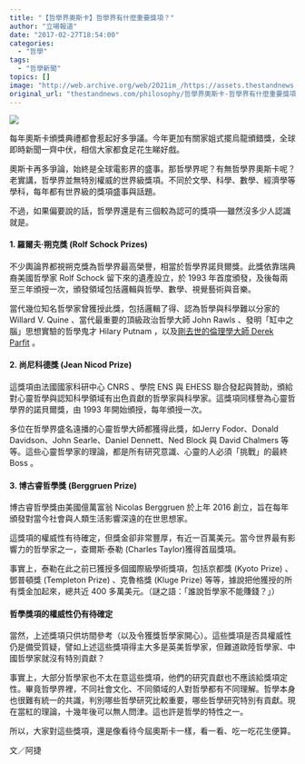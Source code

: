 ```yaml
---
title: "【哲學界奧斯卡】哲學界有什麼重要獎項？"
author: "立場報道"
date: "2017-02-27T18:54:00"
categories:
  - "哲學"
tags:
  - "哲學新聞"
topics: []
image: "http://web.archive.org/web/2021im_/https://assets.thestandnews.com/media/photos/Screen20Shot202017-02-2720at207.15.2620PM_H027u.png"
original_url: "thestandnews.com/philosophy/哲學界奧斯卡-哲學界有什麼重要獎項"
---
```

![](http://web.archive.org/web/2021im_/https://assets.thestandnews.com/media/photos/Screen20Shot202017-02-2720at207.15.2620PM_H027u.png)

每年奧斯卡頒獎典禮都會惹起好多爭議。今年更加有關家姐式擺烏龍頒錯獎，全球即時新聞一齊中伏，相信大家都食足花生睇好戲。

奧斯卡再多爭論，始終是全球電影界的盛事。那哲學界呢？有無哲學界奧斯卡呢？老實講，哲學界並無特別權威的世界級獎項。不同於文學、科學、數學、經濟學等學科，每年都有世界級的獎項盛事與話題。

不過，如果偏要說的話，哲學界還是有三個較為認可的獎項──雖然沒多少人認識就是。

#### **1\. 羅爾夫·朔克獎 (Rolf Schock Prizes)**

不少輿論界都視朔克獎為哲學界最高榮譽，相當於哲學界諾貝爾獎。此獎依靠瑞典裔美國哲學家 Rolf Schock 留下來的遺產設立，於 1993 年首度頒發，及後每兩至三年頒授一次，頒發領域包括邏輯與哲學、數學、視覺藝術與音樂。

當代幾位知名哲學家曾獲授此獎，包括邏輯了得、認為哲學與科學難以分家的 Willard V. Quine 、當代最重要的頂級政治哲學大師 John Rawls 、發明「缸中之腦」思想實驗的哲學鬼才 Hilary Putnam ，以及[剛去世的倫理學大師 Derek Parfit](../../philosophy/derek-parfit-%E5%93%B2%E5%AD%B8%E7%9A%84%E6%85%B0%E8%97%89-%E5%BE%9E%E8%87%AA%E6%88%91%E8%AA%AA%E5%88%B0%E6%AD%BB%E4%BA%A1/) 。

#### **2\. 尚尼科德獎 (Jean Nicod Prize)**

這獎項由法國國家科研中心 CNRS 、學院 ENS 與 EHESS 聯合發起與贊助，頒給對心靈哲學與認知科學領域有出色貢獻的哲學家與科學家。這獎項同樣譽為心靈哲學界的諾貝爾獎，由 1993 年開始頒授，每年頒授一次。

多位在哲學界盛名遠播的心靈哲學大師都獲得此獎，如Jerry Fodor、Donald Davidson、John Searle、Daniel Dennett、Ned Block 與 David Chalmers 等等。這些心靈哲學家的理論，都是所有研究意識、心靈的人必須「挑戰」的最終 Boss 。

#### **3\. 博古睿哲學獎 (Berggruen Prize)**

博古睿哲學獎由美國億萬富翁 Nicolas Berggruen 於上年 2016 創立，旨在每年頒發對當今社會與人類生活影響深遠的在世思想家。

這獎項的權威性有待確定，但獎金卻非常豐厚，有近一百萬美元。當今世界最有影響力的哲學家之一，查爾斯·泰勒 (Charles Taylor)獲得首屆獎項。

事實上，泰勒在此之前已獲授多個國際級學術獎項，包括京都獎 (Kyoto Prize) 、鄧普頓獎 (Templeton Prize) 、克魯格獎 (Kluge Prize) 等等，據說把他獲授的所有獎金加起來，總共近 400 多萬美元。（謎之語：「誰說哲學家不能賺錢？」）

#### **哲學獎項的權威性仍有待確定**

當然，上述獎項只供坊間參考（以及令獲獎哲學家開心）。這些獎項是否具權威性仍是備受質疑，譬如上述這些獎項得主大多是英美哲學家，但難道歐陸哲學家、中國哲學家就沒有特別貢獻？

事實上，大部分哲學家也不太在意這些獎項，他們的研究貢獻也不應該給獎項定性。畢竟哲學界裡，不同社會文化、不同領域的人對哲學都有不同理解。哲學本身也很難有統一的共識，判別哪些哲學研究比較重要，哪些哲學研究特別有貢獻。現在當紅的理論，十幾年後可以無人問津。這也許是哲學的特性之一。

所以，大家對這些獎項，還是像看待今屆奧斯卡一樣，看一看、吃一吃花生便算。

文／阿捷
